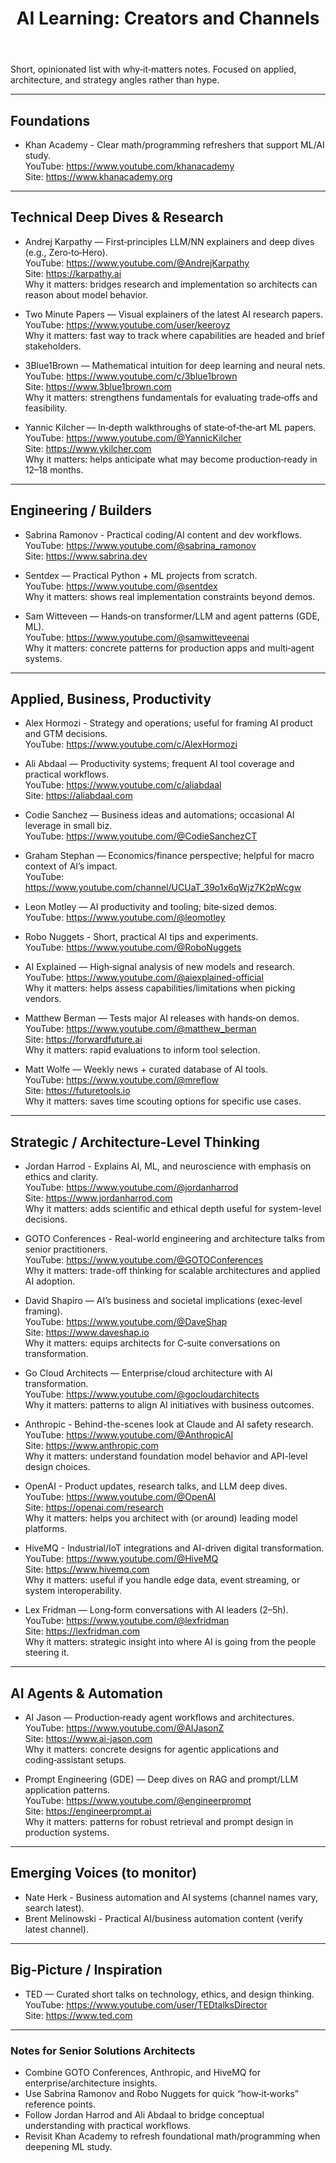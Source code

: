 ﻿---
title: "AI Learning: Creators and Channels"
summary: "Curated creators covering AI fundamentals, tooling, productivity, and business impact."
type: reading-list
level: beginner
topics: [ai, learning, youtube, productivity, business]
updated: 2025-10-26
see_also:
  - ./llm-systems.md
---

Short, opinionated list with why‑it‑matters notes. Focused on applied, architecture, and strategy angles rather than hype.

---

## Foundations

- Khan Academy - Clear math/programming refreshers that support ML/AI study.  
  YouTube: <https://www.youtube.com/khanacademy>  
  Site: <https://www.khanacademy.org>

---

## Technical Deep Dives & Research

- Andrej Karpathy — First‑principles LLM/NN explainers and deep dives (e.g., Zero‑to‑Hero).  
  YouTube: <https://www.youtube.com/@AndrejKarpathy>  
  Site: <https://karpathy.ai>  
  Why it matters: bridges research and implementation so architects can reason about model behavior.

- Two Minute Papers — Visual explainers of the latest AI research papers.  
  YouTube: <https://www.youtube.com/user/keeroyz>  
  Why it matters: fast way to track where capabilities are headed and brief stakeholders.

- 3Blue1Brown — Mathematical intuition for deep learning and neural nets.  
  YouTube: <https://www.youtube.com/c/3blue1brown>  
  Site: <https://www.3blue1brown.com>  
  Why it matters: strengthens fundamentals for evaluating trade‑offs and feasibility.

- Yannic Kilcher — In‑depth walkthroughs of state‑of‑the‑art ML papers.  
  YouTube: <https://www.youtube.com/@YannicKilcher>  
  Site: <https://www.ykilcher.com>  
  Why it matters: helps anticipate what may become production‑ready in 12–18 months.

---

## Engineering / Builders

- Sabrina Ramonov - Practical coding/AI content and dev workflows.  
  YouTube: <https://www.youtube.com/@sabrina_ramonov>  
  Site: <https://www.sabrina.dev>

- Sentdex — Practical Python + ML projects from scratch.  
  YouTube: <https://www.youtube.com/@sentdex>  
  Why it matters: shows real implementation constraints beyond demos.

- Sam Witteveen — Hands‑on transformer/LLM and agent patterns (GDE, ML).  
  YouTube: <https://www.youtube.com/@samwitteveenai>  
  Why it matters: concrete patterns for production apps and multi‑agent systems.

---

## Applied, Business, Productivity

- Alex Hormozi - Strategy and operations; useful for framing AI product and GTM decisions.  
  YouTube: <https://www.youtube.com/c/AlexHormozi>

- Ali Abdaal — Productivity systems; frequent AI tool coverage and practical workflows.  
  YouTube: <https://www.youtube.com/c/aliabdaal>  
  Site: <https://aliabdaal.com>

- Codie Sanchez — Business ideas and automations; occasional AI leverage in small biz.  
  YouTube: <https://www.youtube.com/@CodieSanchezCT>

- Graham Stephan — Economics/finance perspective; helpful for macro context of AI’s impact.  
  YouTube: <https://www.youtube.com/channel/UCUaT_39o1x6qWjz7K2pWcgw>

- Leon Motley — AI productivity and tooling; bite‑sized demos.  
  YouTube: <https://www.youtube.com/@leomotley>

- Robo Nuggets - Short, practical AI tips and experiments.  
  YouTube: <https://www.youtube.com/@RoboNuggets>

- AI Explained — High‑signal analysis of new models and research.  
  YouTube: <https://www.youtube.com/@aiexplained-official>  
  Why it matters: helps assess capabilities/limitations when picking vendors.

- Matthew Berman — Tests major AI releases with hands‑on demos.  
  YouTube: <https://www.youtube.com/@matthew_berman>  
  Site: <https://forwardfuture.ai>  
  Why it matters: rapid evaluations to inform tool selection.

- Matt Wolfe — Weekly news + curated database of AI tools.  
  YouTube: <https://www.youtube.com/@mreflow>  
  Site: <https://futuretools.io>  
  Why it matters: saves time scouting options for specific use cases.

---

## Strategic / Architecture-Level Thinking

- Jordan Harrod - Explains AI, ML, and neuroscience with emphasis on ethics and clarity.  
  YouTube: <https://www.youtube.com/@jordanharrod>  
  Site: <https://www.jordanharrod.com>  
  Why it matters: adds scientific and ethical depth useful for system-level decisions.

- GOTO Conferences - Real-world engineering and architecture talks from senior practitioners.  
  YouTube: <https://www.youtube.com/@GOTOConferences>  
  Why it matters: trade-off thinking for scalable architectures and applied AI adoption.

- David Shapiro — AI’s business and societal implications (exec‑level framing).  
  YouTube: <https://www.youtube.com/@DaveShap>  
  Site: <https://www.daveshap.io>  
  Why it matters: equips architects for C‑suite conversations on transformation.

- Go Cloud Architects — Enterprise/cloud architecture with AI transformation.  
  YouTube: <https://www.youtube.com/@gocloudarchitects>  
  Why it matters: patterns to align AI initiatives with business outcomes.

- Anthropic - Behind-the-scenes look at Claude and AI safety research.  
  YouTube: <https://www.youtube.com/@AnthropicAI>  
  Site: <https://www.anthropic.com>  
  Why it matters: understand foundation model behavior and API-level design choices.

- OpenAI - Product updates, research talks, and LLM deep dives.  
  YouTube: <https://www.youtube.com/@OpenAI>  
  Site: <https://openai.com/research>  
  Why it matters: helps you architect with (or around) leading model platforms.

- HiveMQ - Industrial/IoT integrations and AI-driven digital transformation.  
  YouTube: <https://www.youtube.com/@HiveMQ>  
  Site: <https://www.hivemq.com>  
  Why it matters: useful if you handle edge data, event streaming, or system interoperability.

- Lex Fridman — Long‑form conversations with AI leaders (2–5h).  
  YouTube: <https://www.youtube.com/@lexfridman>  
  Site: <https://lexfridman.com>  
  Why it matters: strategic insight into where AI is going from the people steering it.

---

## AI Agents & Automation

- AI Jason — Production‑ready agent workflows and architectures.  
  YouTube: <https://www.youtube.com/@AIJasonZ>  
  Site: <https://www.ai-jason.com>  
  Why it matters: concrete designs for agentic applications and coding‑assistant setups.

- Prompt Engineering (GDE) — Deep dives on RAG and prompt/LLM application patterns.  
  YouTube: <https://www.youtube.com/@engineerprompt>  
  Site: <https://engineerprompt.ai>  
  Why it matters: patterns for robust retrieval and prompt design in production systems.

---

## Emerging Voices (to monitor)

- Nate Herk - Business automation and AI systems (channel names vary, search latest).  
- Brent Melinowski - Practical AI/business automation content (verify latest channel).

---

## Big‑Picture / Inspiration

- TED — Curated short talks on technology, ethics, and design thinking.  
  YouTube: <https://www.youtube.com/user/TEDtalksDirector>  
  Site: <https://www.ted.com>

---

### Notes for Senior Solutions Architects

- Combine GOTO Conferences, Anthropic, and HiveMQ for enterprise/architecture insights.  
- Use Sabrina Ramonov and Robo Nuggets for quick “how‑it‑works” reference points.  
- Follow Jordan Harrod and Ali Abdaal to bridge conceptual understanding with practical workflows.  
- Revisit Khan Academy to refresh foundational math/programming when deepening ML study.
